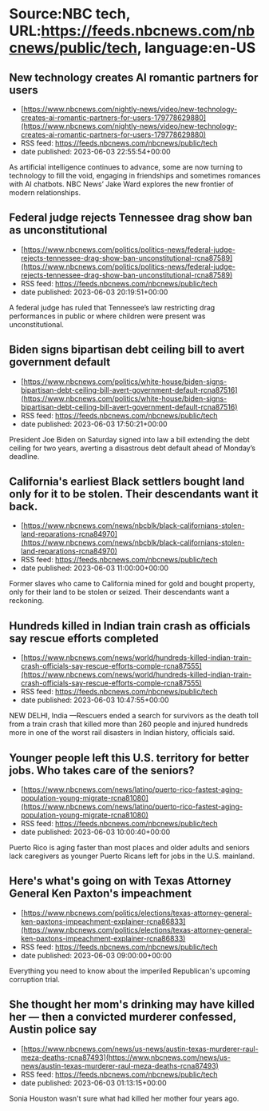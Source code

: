 # Source:NBC tech, URL:https://feeds.nbcnews.com/nbcnews/public/tech, language:en-US

## New technology creates AI romantic partners for users
 - [https://www.nbcnews.com/nightly-news/video/new-technology-creates-ai-romantic-partners-for-users-179778629880](https://www.nbcnews.com/nightly-news/video/new-technology-creates-ai-romantic-partners-for-users-179778629880)
 - RSS feed: https://feeds.nbcnews.com/nbcnews/public/tech
 - date published: 2023-06-03 22:55:54+00:00

As artificial intelligence continues to advance, some are now turning to technology to fill the void, engaging in friendships and sometimes romances with AI chatbots. NBC News’ Jake Ward explores the new frontier of modern relationships.

## Federal judge rejects Tennessee drag show ban as unconstitutional
 - [https://www.nbcnews.com/politics/politics-news/federal-judge-rejects-tennessee-drag-show-ban-unconstitutional-rcna87589](https://www.nbcnews.com/politics/politics-news/federal-judge-rejects-tennessee-drag-show-ban-unconstitutional-rcna87589)
 - RSS feed: https://feeds.nbcnews.com/nbcnews/public/tech
 - date published: 2023-06-03 20:19:51+00:00

A federal judge has ruled that Tennessee’s law restricting drag performances in public or where children were present was unconstitutional.

## Biden signs bipartisan debt ceiling bill to avert government default
 - [https://www.nbcnews.com/politics/white-house/biden-signs-bipartisan-debt-ceiling-bill-avert-government-default-rcna87516](https://www.nbcnews.com/politics/white-house/biden-signs-bipartisan-debt-ceiling-bill-avert-government-default-rcna87516)
 - RSS feed: https://feeds.nbcnews.com/nbcnews/public/tech
 - date published: 2023-06-03 17:50:21+00:00

President Joe Biden on Saturday signed into law a bill extending the debt ceiling for two years, averting a disastrous debt default ahead of Monday’s deadline.

## California's earliest Black settlers bought land only for it to be stolen. Their descendants want it back.
 - [https://www.nbcnews.com/news/nbcblk/black-californians-stolen-land-reparations-rcna84970](https://www.nbcnews.com/news/nbcblk/black-californians-stolen-land-reparations-rcna84970)
 - RSS feed: https://feeds.nbcnews.com/nbcnews/public/tech
 - date published: 2023-06-03 11:00:00+00:00

Former slaves who came to California mined for gold and bought property, only for their land to be stolen or seized. Their descendants want a reckoning.

## Hundreds killed in Indian train crash as officials say rescue efforts completed
 - [https://www.nbcnews.com/news/world/hundreds-killed-indian-train-crash-officials-say-rescue-efforts-comple-rcna87555](https://www.nbcnews.com/news/world/hundreds-killed-indian-train-crash-officials-say-rescue-efforts-comple-rcna87555)
 - RSS feed: https://feeds.nbcnews.com/nbcnews/public/tech
 - date published: 2023-06-03 10:47:55+00:00

NEW DELHI, India —Rescuers ended a search for survivors as the death toll from a train crash that killed more than 260 people and injured hundreds more in one of the worst rail disasters in Indian history, officials said.

## Younger people left this U.S. territory for better jobs. Who takes care of the seniors?
 - [https://www.nbcnews.com/news/latino/puerto-rico-fastest-aging-population-young-migrate-rcna81080](https://www.nbcnews.com/news/latino/puerto-rico-fastest-aging-population-young-migrate-rcna81080)
 - RSS feed: https://feeds.nbcnews.com/nbcnews/public/tech
 - date published: 2023-06-03 10:00:40+00:00

Puerto Rico is aging faster than most places and older adults and seniors lack caregivers as younger Puerto Ricans left for jobs in the U.S. mainland.

## Here's what's going on with Texas Attorney General Ken Paxton's impeachment
 - [https://www.nbcnews.com/politics/elections/texas-attorney-general-ken-paxtons-impeachment-explainer-rcna86833](https://www.nbcnews.com/politics/elections/texas-attorney-general-ken-paxtons-impeachment-explainer-rcna86833)
 - RSS feed: https://feeds.nbcnews.com/nbcnews/public/tech
 - date published: 2023-06-03 09:00:00+00:00

Everything you need to know about the imperiled Republican's upcoming corruption trial.

## She thought her mom's drinking may have killed her — then a convicted murderer confessed, Austin police say
 - [https://www.nbcnews.com/news/us-news/austin-texas-murderer-raul-meza-deaths-rcna87493](https://www.nbcnews.com/news/us-news/austin-texas-murderer-raul-meza-deaths-rcna87493)
 - RSS feed: https://feeds.nbcnews.com/nbcnews/public/tech
 - date published: 2023-06-03 01:13:15+00:00

Sonia Houston wasn't sure what had killed her mother four years ago.

